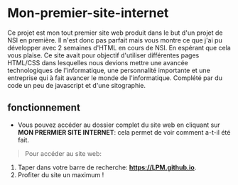 # Mon-premier-site-internet
Ce projet est mon tout premier site web produit dans le but d'un projet de NSI en première. Il n'est donc pas parfait mais vous montre ce que j'ai pu développer avec 2 semaines d'HTML en cours de NSI. En espérant que cela vous plaise.
Ce site avait pour objectif d'utiliser différentes pages HTML/CSS dans lesquelles nous devions mettre une avancée technologiques de l'informatique, une personnalité importante et une entreprise qui à fait avancer le monde de l'informatique. Complété par du code un peu de javascript et d'une sitographie. 

## fonctionnement
- Vous pouvez accéder au dossier complet du site web en cliquant sur **MON PRERMIER SITE INTERNET**: cela permet de voir comment a-t-il été fait.
>Pour accéder au site web:
  1. Taper dans votre barre de recherche: **https://LPM.github.io**.
  2. Profiter du site un maximum !

